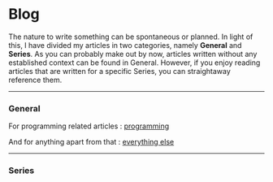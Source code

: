 # Blog

The nature to write something can be spontaneous or planned. In light of this, I have divided my articles in two 
categories, namely **General** and **Series**. As you can probably make out by now, articles written without any 
established context can be found in General. However, if you enjoy reading articles that are written for a 
specific Series, you can straightaway reference them.

---

### General

For programming related articles : [programming](/blog/programming/main.md)

And for anything apart from that : [everything else](/blog/everythingElse/main.md) 

---

### Series


